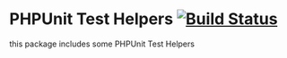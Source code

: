 # PHPUnit Test Helpers [![Build Status](https://travis-ci.com/DasRed/php-unittest-helper.svg?branch=master)](https://travis-ci.com/DasRed/php-unittest-helper)

this package includes some PHPUnit Test Helpers
